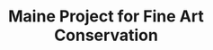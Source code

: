 ---
layout: repo
title: "Maine Project for Fine Art Conservation"
id: 3219
permalink: repos/3219/
---